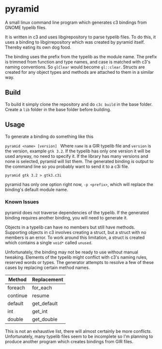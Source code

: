 # pyramid

A small linux command line program which generates c3 bindings from GNOME typelib files.

It is written in c3 and uses libgirepository to parse typelib files. To do this, it uses a binding to libgirrepository which was created by pyramid itself. Thereby eating its own dog food.

The binding uses the prefix from the typelib as the module name. The prefix is trimmed from function and type names, and case is matched with c3's naming conventions. So `glClear` would become `gl::clear`. Structs are created for any object types and methods are attached to them in a similar way.

## Build

To build it simply clone the repository and do `c3c build` in the base folder. Create a `lib` folder in the base folder before building.

## Usage

To generate a binding do something like this

`pyramid <name> [version]
`
Where `name` is a GIR typelib file and `version` is the version, example `gtk 3.2`. If the typelib has only one version it will be used anyway, no need to specify it. If the library has many versions and none is selected, pyramid will list them. The generated binding is output to the command line so you probably want to send it to a c3i file.

`pyramid gtk 3.2 > gtk3.c3i`

pyramid has only one option right now, `-p <prefix>`, which will replace the binding's default module name.

### Known Issues

pyramid does not traverse dependencies of the typelib. If the generated binding requires another binding, you will need to generate it.

Objects in a typelib can have no members but still have methods. Supporting objects in c3 involves creating a struct, but a struct with no members is an error. To work around this limitation, a struct is created which contains a single `void*` called `unused`.

Unfortunately, the binding may not be ready to use without manual tweaking. Elements of the typelib might conflict with c3's naming rules, reserved words or types. The generator attempts to resolve a few of these cases by replacing certain method names.

| Method | Replacement |
| --- | --- |
| foreach | for_each |
| continue | resume |
| default | get_default |
| int | get_int |
| double | get_double |

This is not an exhaustive list, there will almost certainly be more conflicts. Unfortunately, many typelib files seem to be incomplete so I'm planning to produce another program which creates bindings from GIR files.
